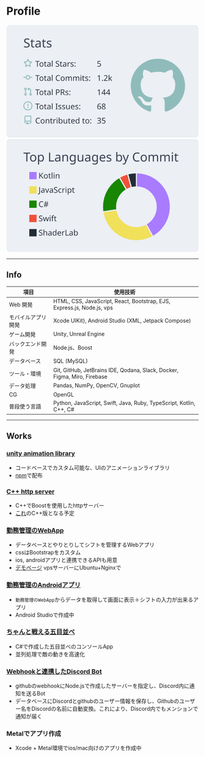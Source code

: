 # Profile

![](https://raw.githubusercontent.com/Matuyuhi/Matuyuhi/main/profile-summary-card-output/nord_bright/3-stats.svg)
![](https://raw.githubusercontent.com/Matuyuhi/Matuyuhi/main/profile-summary-card-output/nord_bright/2-most-commit-language.svg)

---

## Info

| 項目                           | 使用技術                                                        |
|-------------------------------|-----------------------------------------------------------------|
| Web 開発                        | HTML, CSS, JavaScript, React, Bootstrap, EJS, Express.js, Node.js, vps | 
| モバイルアプリ開発              | Xcode UIKit), Android Studio (XML, Jetpack Compose)           | 
| ゲーム開発                     | Unity, Unreal Engine          |
| バックエンド開発                | Node.js、Boost|
| データベース                    | SQL (MySQL) |
| ツール・環境                    | Git, GitHub, JetBrains IDE, Qodana, Slack, Docker, Figma, Miro, Firebase   | 
| データ処理                      | Pandas, NumPy, OpenCV, Gnuplot                             |
| CG                            | OpenGL |
| 普段使う言語                    | Python, JavaScript, Swift, Java, Ruby, TypeScript, Kotlin, C++, C#   | 
---

## Works

### [unity animation library](https://github.com/Matuyuhi/AnimationPro)
- コードベースでカスタム可能な、UIのアニメーションライブラリ
- [npm](https://www.npmjs.com/package/com.matuyuhi.animationpro)で配布

### [C++ http server](https://github.com/Matuyuhi/cpp-http-server)
- C++でBoostを使用したhttpサーバー
- [これ](https://github.com/Matuyuhi/shiftapp_web)のC++版となる予定

### [勤務管理のWebApp](https://github.com/Matuyuhi/shiftapp_web)
- データベースとやりとりしてシフトを管理するWebアプリ
- cssはBootstrapをカスタム
- ios, androidアプリと連携できるAPIも用意
- [デモページ](https://yuhi.tokyo/demo/shift) vpsサーバーにUbuntu+Nginxで
### [勤務管理のAndroidアプリ](https://github.com/Matuyuhi/shiftapp_android)
- `勤務管理のWebApp`からデータを取得して画面に表示＋シフトの入力が出来るアプリ
- Android Studioで作成中

### [ちゃんと戦える五目並べ](https://github.com/Matuyuhi/gomokuApp)
- C#で作成した五目並べのコンソールApp
- 並列処理で敵の動きを高速化

### [Webhookと連携したDiscord Bot](https://github.com/Matuyuhi/DiscordBot_webhook)
- githubのwebhookにNode.jsで作成したサーバーを指定し、Discord内に通知を送るBot
- データベースにDiscordとgithubのユーザー情報を保存し、Githubのユーザー名をDiscordの名前に自動変換。これにより、Discord内でもメンションで通知が届く

### Metalでアプリ作成
- Xcode + Metal環境でios/mac向けのアプリを作成中
